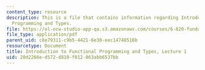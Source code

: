 ```yaml
---
content_type: resource
description: This is a file that contains information regarding Introduction to Functional
  Programming and Types.
file: https://ol-ocw-studio-app-qa.s3.amazonaws.com/courses/6-820-fundamentals-of-program-analysis-fall-2015/20d2266ed572d810f012863abb6537bb_MIT6_820F15_L01.pdf
file_type: application/pdf
parent_uid: c8e79311-c9b5-4421-6e30-eec14748516b
resourcetype: Document
title: Introduction to Functional Programming and Types, Lecture 1
uid: 20d2266e-d572-d810-f012-863abb6537bb
---
```

